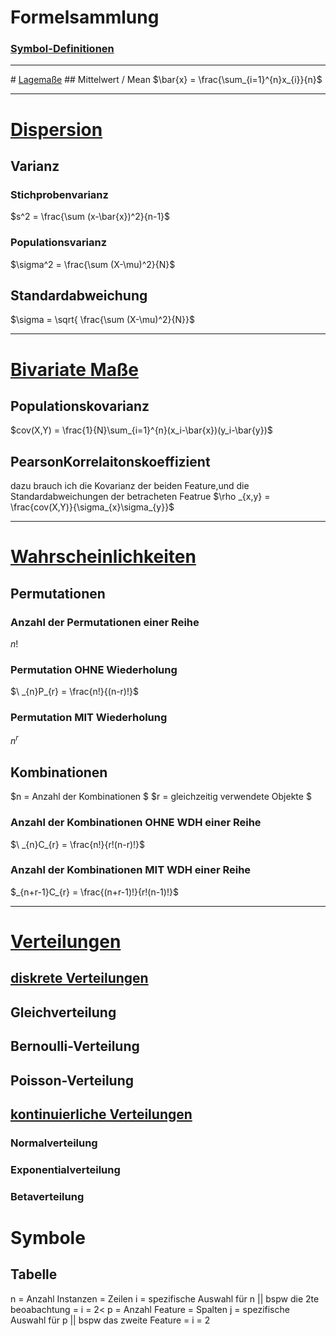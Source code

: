 # Formelsammlung
### [Symbol-Definitionen](0_Symbol-Definitions.md)

<hr>
# <u>Lagemaße</u>
## Mittelwert / Mean
$\bar{x} = \frac{\sum_{i=1}^{n}x_{i}}{n}$ 
<hr>

# <u>Dispersion</u>
## Varianz

### Stichprobenvarianz
$s^2 = \frac{\sum (x-\bar{x})^2}{n-1}$ 

### Populationsvarianz
$\sigma^2 = \frac{\sum (X-\mu)^2}{N}$ 

## Standardabweichung
$\sigma = \sqrt{ \frac{\sum (X-\mu)^2}{N}}$ 

<hr>

# <u>Bivariate Maße</u>
## Populationskovarianz
$cov(X,Y) =   \frac{1}{N}\sum_{i=1}^{n}(x_i-\bar{x})(y_i-\bar{y})$

## PearsonKorrelaitonskoeffizient
dazu brauch ich die Kovarianz der beiden Feature,und die Standardabweichungen der betracheten Featrue
$\rho _{x,y} =   \frac{cov(X,Y)}{\sigma_{x}\sigma_{y}}$

<hr>

# <u>Wahrscheinlichkeiten</u>
## Permutationen
### Anzahl der Permutationen einer Reihe
$n!$
### Permutation OHNE Wiederholung
$\ _{n}P_{r} =   \frac{n!}{(n-r)!}$
### Permutation MIT Wiederholung
$n^{r}$

## Kombinationen
 $n = Anzahl der Kombinationen $
 $r = gleichzeitig verwendete Objekte $

### Anzahl der Kombinationen OHNE WDH einer Reihe
$\ _{n}C_{r} =   \frac{n!}{r!(n-r)!}$
### Anzahl der Kombinationen MIT WDH einer Reihe
$_{n+r-1}C_{r} =   \frac{(n+r-1)!}{r!(n-1)!}$

<hr>

# <u>Verteilungen</u>
## <u>diskrete Verteilungen</u>
## Gleichverteilung
## Bernoulli-Verteilung
## Poisson-Verteilung
## <u>kontinuierliche Verteilungen</u>
### Normalverteilung
### Exponentialverteilung
### Betaverteilung






# Symbole
## Tabelle
n = Anzahl Instanzen = Zeilen
i = spezifische Auswahl für n || bspw die 2te beoabachtung = i = 2<
p = Anzahl Feature = Spalten
j = spezifische Auswahl für p || bspw das zweite Feature = i = 2
